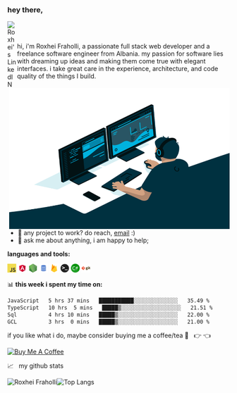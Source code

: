 ### hey there,

<a href="https://www.linkedin.com/in/roxhei-fraholli-656576159/">
  <img align="left" alt="Roxhei's LinkedIN" width="22px" src="https://raw.githubusercontent.com/peterthehan/peterthehan/master/assets/linkedin.svg" />
</a>
</br>


<br />

hi, i'm Roxhei Fraholli, a passionate full stack web developer and a freelance software engineer from Albania. my passion for software lies with dreaming up ideas and making them come true with elegant interfaces. i take great care in the experience, architecture, and code quality of the things I build.



<img align="right" alt="GIF" src="https://github.com/edyrkaj/edyrkaj/blob/main/coding.gif?raw=true" width="500" height="320" />

- 💼 any project to work? do reach, [email](mailto:roxheifraholli1@gmail.com) :)
- 💬 ask me about anything, i am happy to help;

**languages and tools:**

<code><img height="20" src="https://raw.githubusercontent.com/github/explore/80688e429a7d4ef2fca1e82350fe8e3517d3494d/topics/javascript/javascript.png"></code>
<code><img height="20" src="https://raw.githubusercontent.com/github/explore/80688e429a7d4ef2fca1e82350fe8e3517d3494d/topics/angular/angular.png"></code>
<code><img height="20" src="https://raw.githubusercontent.com/github/explore/80688e429a7d4ef2fca1e82350fe8e3517d3494d/topics/nodejs/nodejs.png"></code>
<code><img height="20" src="https://raw.githubusercontent.com/github/explore/80688e429a7d4ef2fca1e82350fe8e3517d3494d/topics/sql/sql.png"></code>
<code><img height="20" src="https://raw.githubusercontent.com/github/explore/80688e429a7d4ef2fca1e82350fe8e3517d3494d/topics/firebase/firebase.png"></code>
<code><img height="20" src="https://raw.githubusercontent.com/github/explore/80688e429a7d4ef2fca1e82350fe8e3517d3494d/topics/terminal/terminal.png"></code>
<code><img height="20" src="https://raw.githubusercontent.com/github/explore/80688e429a7d4ef2fca1e82350fe8e3517d3494d/topics/csharp/csharp.png"></code>
<code><img height="20" src="https://raw.githubusercontent.com/github/explore/80688e429a7d4ef2fca1e82350fe8e3517d3494d/topics/git/git.png"></code>
<!-- <code><img height="20" src="https://raw.githubusercontent.com/github/explore/80688e429a7d4ef2fca1e82350fe8e3517d3494d/topics/mysql/mysql.png"></code> -->
<!-- <code><img height="20" src="https://raw.githubusercontent.com/github/explore/80688e429a7d4ef2fca1e82350fe8e3517d3494d/topics/cpp/cpp.png"></code> -->
<!-- <code><img height="20" src="https://raw.githubusercontent.com/github/explore/5c058a388828bb5fde0bcafd4bc867b5bb3f26f3/topics/graphql/graphql.png"></code> -->

📊&nbsp;**this week i spent my time on:**

<!--START_SECTION:waka-->

```text
JavaScript   5 hrs 37 mins   ███████████░░░░░░░░░░░░░░   35.49 %
TypeScript   10 hrs  5 mins   █████▒░░░░░░░░░░░░░░░░░░░   21.51 %
Sql          4 hrs 10 mins   █████▒░░░░░░░░░░░░░░░░░░░   22.00 %
GCL          3 hrs  0 mins   █████▒░░░░░░░░░░░░░░░░░░░   21.00 %
```

<!--END_SECTION:waka-->

if you like what i do, maybe consider buying me a coffee/tea 🥺 &nbsp; 👉 👈

<a href="https://www.buymeacoffee.com/roxheifraholli" target="_blank">
  <img src="https://cdn.buymeacoffee.com/buttons/v2/default-red.png" alt="Buy Me A Coffee" width="150" >
</a>


📈 &nbsp; my github stats

<p align="center">
<img align="left" src="https://github-readme-stats.vercel.app/api?username=roxheifraholli1&count_private=true&show_icons=true&theme=swift" alt="Roxhei Fraholli" />

  

![Top Langs](https://github-readme-stats.vercel.app/api/top-langs/?username=roxheifraholli1&layout=compact)
